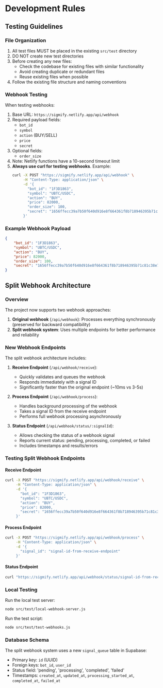 # Development Rules

## Testing Guidelines

### File Organization
1. All test files MUST be placed in the existing `src/test` directory
2. DO NOT create new test directories
3. Before creating any new files:
   - Check the codebase for existing files with similar functionality
   - Avoid creating duplicate or redundant files
   - Reuse existing files when possible
4. Follow the existing file structure and naming conventions

### Webhook Testing
When testing webhooks:
1. Base URL: `https://sigmify.netlify.app/api/webhook`
2. Required payload fields:
   - `bot_id`
   - `symbol`
   - `action` (BUY/SELL)
   - `price`
   - `secret`
3. Optional fields:
   - `order_size`
4. Note: Netlify functions have a 10-second timeout limit
5. **Always use curl for testing webhooks**. Example:
   ```bash
   curl -X POST "https://sigmify.netlify.app/api/webhook" \
        -H "Content-Type: application/json" \
        -d '{
          "bot_id": "1F3D1863",
          "symbol": "UBTC/USDC",
          "action": "BUY",
          "price": 82000,
          "order_size": 100,
          "secret": "1656ffecc39a7b50f640d916e8f664361f8b718946395b71c81c38e752249ccb"
        }'
   ```

### Example Webhook Payload
```json
{
    "bot_id": "1F3D1863",
    "symbol": "UBTC/USDC",
    "action": "BUY",
    "price": 82000,
    "order_size": 100,
    "secret": "1656ffecc39a7b50f640d916e8f664361f8b718946395b71c81c38e752249ccb"
}
```

## Split Webhook Architecture

### Overview
The project now supports two webhook approaches:
1. **Original webhook** (`/api/webhook`): Processes everything synchronously (preserved for backward compatibility)
2. **Split webhook system**: Uses multiple endpoints for better performance and reliability

### New Webhook Endpoints
The split webhook architecture includes:
1. **Receive Endpoint** (`/api/webhook/receive`):
   - Quickly validates and queues the webhook
   - Responds immediately with a signal ID
   - Significantly faster than the original endpoint (~10ms vs 3-5s)

2. **Process Endpoint** (`/api/webhook/process`):
   - Handles background processing of the webhook
   - Takes a signal ID from the receive endpoint
   - Performs full webhook processing asynchronously

3. **Status Endpoint** (`/api/webhook/status/:signalId`):
   - Allows checking the status of a webhook signal
   - Reports current status: pending, processing, completed, or failed
   - Includes timestamps and results/errors

### Testing Split Webhook Endpoints

#### Receive Endpoint
```bash
curl -X POST "https://sigmify.netlify.app/api/webhook/receive" \
     -H "Content-Type: application/json" \
     -d '{
       "bot_id": "1F3D1863",
       "symbol": "UBTC/USDC",
       "action": "BUY",
       "price": 82000,
       "secret": "1656ffecc39a7b50f640d916e8f664361f8b718946395b71c81c38e752249ccb"
     }'
```

#### Process Endpoint
```bash
curl -X POST "https://sigmify.netlify.app/api/webhook/process" \
     -H "Content-Type: application/json" \
     -d '{
       "signal_id": "signal-id-from-receive-endpoint"
     }'
```

#### Status Endpoint
```bash
curl "https://sigmify.netlify.app/api/webhook/status/signal-id-from-receive-endpoint"
```

### Local Testing
Run the local test server:
```bash
node src/test/local-webhook-server.js
```

Run the test script:
```bash
node src/test/test-webhooks.js
```

### Database Schema
The split webhook system uses a new `signal_queue` table in Supabase:
- Primary key: `id` (UUID)
- Foreign keys: `bot_id`, `user_id`
- Status field: 'pending', 'processing', 'completed', 'failed'
- Timestamps: `created_at`, `updated_at`, `processing_started_at`, `completed_at`, `failed_at` 